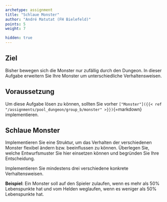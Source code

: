 ```yaml
---
archetype: assignment
title: "Schlaue Monster"
author: "André Matutat (FH Bielefeld)"
points: 5
weight: 7

hidden: true
---
```


## Ziel

Bisher bewegen sich die Monster nur zufällig durch den Dungeon. In dieser Aufgabe erweitern Sie Ihre Monster um unterschiedliche Verhaltensweisen.

## Voraussetzung

Um diese Aufgabe lösen zu können, sollten Sie vorher `["Monster"]({{< ref "/assignments/pool_dungeon/group_b/monster" >}})`{=markdown} implementieren.

## Schlaue Monster

Implementieren Sie eine Struktur, um das Verhalten der verschiedenen Monster flexibel ändern bzw. beeinflussen zu können. Überlegen Sie, welche Entwurfsmuster Sie hier einsetzen können und begründen Sie Ihre Entscheidung.

Implementieren Sie mindestens drei verschiedene konkrete Verhaltensweisen.

**Beispiel**: Ein Monster soll auf den Spieler zulaufen, wenn es mehr als 50% Lebenspunkte hat und vom Helden weglaufen, wenn es weniger als 50% Lebenspunkte hat.



